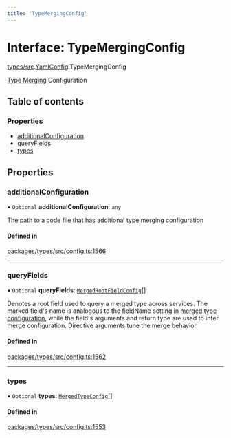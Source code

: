 ```yaml
---
title: 'TypeMergingConfig'
---
```


# Interface: TypeMergingConfig

[types/src](../modules/types_src).[YamlConfig](../modules/types_src.YamlConfig).TypeMergingConfig

[Type Merging](https://www.graphql-tools.com/docs/stitch-type-merging) Configuration

## Table of contents

### Properties

- [additionalConfiguration](types_src.YamlConfig.TypeMergingConfig#additionalconfiguration)
- [queryFields](types_src.YamlConfig.TypeMergingConfig#queryfields)
- [types](types_src.YamlConfig.TypeMergingConfig#types)

## Properties

### additionalConfiguration

• `Optional` **additionalConfiguration**: `any`

The path to a code file that has additional type merging configuration

#### Defined in

[packages/types/src/config.ts:1566](https://github.com/Urigo/graphql-mesh/blob/master/packages/types/src/config.ts#L1566)

___

### queryFields

• `Optional` **queryFields**: [`MergedRootFieldConfig`](types_src.YamlConfig.MergedRootFieldConfig)[]

Denotes a root field used to query a merged type across services.
The marked field's name is analogous
to the fieldName setting in
[merged type configuration](https://www.graphql-tools.com/docs/stitch-type-merging#basic-example),
while the field's arguments and return type are used to infer merge configuration.
Directive arguments tune the merge behavior

#### Defined in

[packages/types/src/config.ts:1562](https://github.com/Urigo/graphql-mesh/blob/master/packages/types/src/config.ts#L1562)

___

### types

• `Optional` **types**: [`MergedTypeConfig`](types_src.YamlConfig.MergedTypeConfig)[]

#### Defined in

[packages/types/src/config.ts:1553](https://github.com/Urigo/graphql-mesh/blob/master/packages/types/src/config.ts#L1553)
